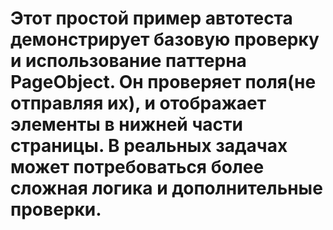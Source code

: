 # Этот простой пример автотеста демонстрирует базовую проверку и использование паттерна PageObject. Он проверяет поля(не отправляя их), и отображает элементы в нижней части страницы. В реальных задачах может потребоваться более сложная логика и дополнительные проверки.
